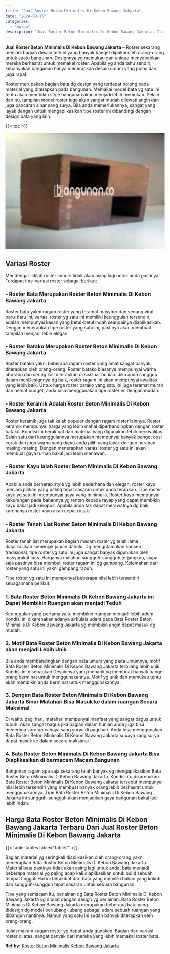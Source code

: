 ```yaml
---
title: "Jual Roster Beton Minimalis Di Kebon Bawang Jakarta"
date: "2024-09-15"
categories: 
  - "harga"
description: "Jual Roster Beton Minimalis Di Kebon Bawang Jakarta. Itulah macam-ragam roster yg dapat anda gunakan. Bagian dari variasi roster di atas, sangat banyak dari..."
---
```


**Jual Roster Beton Minimalis Di Kebon Bawang Jakarta** – Roster sekarang menjadi bagian desain terkini yang banyak banget dipakai oleh orang-orang untuk suatu bangunan. Designnya yg memukau dan unique menyebabkan mereka berhasrat untuk memakai roster. Apabila yg anda tahu sendiri, kebanyakan bangunan hanya menerapkan desain umum yang polos dan juga rapat.

Roster merupakan bagian bata dg design yang terdapat bolong pada material yang diterapkan pada bangunan. Memakai model bata yg satu ini tentu akan membikin style bangunan akan menjadi lebih memukau. Selain dari itu, tampilan model roster juga akan sangat mudah dilewati angin dan juga pancaran sinar sang surya. Bila anda memerlukannya, sangat yang layak dengan untuk mengaplikasikan tipe roster ini dibandingi dengan design bata yang lain.

{{< toc >}}

![Jual Roster Beton Minimalis Di Kebon Bawang Jakarta](/images/bata-roster-minimalis-29.png)

## Variasi Roster

Mendengar istilah roster sendiri tidak akan asing lagi untuk anda pastinya. Terdapat tipe-variasi roster sebagai berikut:

### \- Roster Bata Merupakan Roster Beton Minimalis Di Kebon Bawang Jakarta

Roster bata yakni ragam roster yang teramat masyhur dan sedang viral baru-baru ini, variasi roster yg satu ini memiliki keunggulan tersendiri, adalah mempunyai kesan yang betul-betul indah seandainya diaplikasikan. Dengan menerapkan tipe roster yang satu ini, pastinya akan membuat tampilan menjadi lebih elegan.

### \- Roster Batako Merupakan Roster Beton Minimalis Di Kebon Bawang Jakarta

Roster batako yakni beberapa ragam roster yang amat sangat banyak diterapkan oleh orang-orang. Roster batako biasanya mempunyai warna abu-abu dan sering kali diterapkan di sisi luar hunian. Jika anda sanggup dalam menDesignnya dg baik, roster ragam ini akan mempunyai kwalitas yang lebih baik. Untuk harga roster batako yang satu ini juga teramat murah dan hemat budget, anda bisa menggunakan tipe roster ini dengan mudah.

### \- Roster Keramik Adalah Roster Beton Minimalis Di Kebon Bawang Jakarta

Roster keramik juga tak kalah populer dengan ragam roster lainnya. Roster keramik mempunyai harga yang lebih mahal diperbandingkan dengan roster batako. Kondisi ini berakibat dari material yang digunakan lebih berkwalitas. Salah satu dari keunggulannya merupakan mempunyai banyak banget opsi corak dan juga warna yang dapat anda pilih yang layak dengan harapan masing-masing. Dengan menerapkan variasi roster yg satu ini akan membuat gaya rumah bakal jadi lebih menawan.

### \- Roster Kayu Ialah Roster Beton Minimalis Di Kebon Bawang Jakarta

Apabila anda berharap style yg lebih sederhana dan elegan, roster kayu menjadi pilihan yang paling tepat sasaran untuk anda terapkan. Tipe roster kayu yg satu ini mempunyai gaya yang minimalis. Roster kayu mempunyai kekurangan pada bahannya yg rentan kepada rayap yang dapat membikin kayu bakal jadi keropos. Apabila anda tak dapat merawatnya dg baik, karenanya roster kayu akan cepat rusak.

### \- Roster Tanah Liat Roster Beton Minimalis Di Kebon Bawang Jakarta

Roster tanah liat merupakan bagian macam roster yg telah lama diaplikasikan semenjak jaman dahulu. Dg mengutamakan konsep tradisional, tipe roster yg satu ini juga sangat banyak digunakan oleh masyarakat luas. Harganya malahan sungguh-sungguh terjangkau, siapa saja pastinya bisa membeli roster ragam ini dg gampang. Kelemahan dari roster yang satu ini yakni gampang rapuh.

Tipe roster yg satu ini mempunyai beberapa nilai lebih tersendiri sebagaimana berikut:

### 1\. Bata Roster Beton Minimalis Di Kebon Bawang Jakarta ini Dapat Membikin Ruangan akan menjadi Teduh

Keunggulan yang pertama yaitu membikin ruangan menjadi lebih adem. Kondisi ini dikarenakan adanya sirkulais udara pada Bata Roster Beton Minimalis Di Kebon Bawang Jakarta yg membikin angin dapat masuk dg mudah.

### 2\. Motif Bata Roster Beton Minimalis Di Kebon Bawang Jakarta akan menjadi Lebih Unik

Bila anda membandingkan dengan bata umum yang pada umumnya, motif Bata Roster Beton Minimalis Di Kebon Bawang Jakarta terbilang lebih unik. Kondisi ini disebabkan Desainnya yang menarik yg membuat banyak banget orang berminat untuk menggunakannya. Motif yg unik dan memukau tentu akan membikin anda berminat untuk menggunakannya.

### 3\. Dengan Bata Roster Beton Minimalis Di Kebon Bawang Jakarta Sinar Matahari Bisa Masuk ke dalam ruangan Secara Maksimal

Di waktu pagi hari, matahari mempunyai manfaat yang sangat bagus untuk tubuh. Akan sangat bagus jika bagian dalam hunian anda juga bisa menerima sorotan cahaya sang surya di pagi hari. Anda bisa menggunakan Bata Roster Beton Minimalis Di Kebon Bawang Jakarta supaya sang surya dapat masuk ke dalam secara maksimal.

### 4\. Bata Roster Beton Minimalis Di Kebon Bawang Jakarta Bisa Diaplikasikan di bermacam Macam Bangunan

Bangunan ragam apa saja sekarang telah banyak yg mengaplikasikan Bata Roster Beton Minimalis Di Kebon Bawang Jakarta. Kondisi itu dikarenakan Bata Roster Beton Minimalis Di Kebon Bawang Jakarta tersebut mempunyai nilai lebih tersendiri yang membuat banyak orang lebih berhasrat untuk menggunakannya. Tipe Bata Roster Beton Minimalis Di Kebon Bawang Jakarta ini sungguh-sungguh akan menjadikan gaya bangunan bakal jadi lebih indah.

## Harga Bata Roster Beton Minimalis Di Kebon Bawang Jakarta Terbaru Dari Jual Roster Beton Minimalis Di Kebon Bawang Jakarta

{{< table-tables table="table2" >}}

Bagian material yg seringkali diaplikasikan oleh orang-orang yakni menerapkan Bata Roster Beton Minimalis Di Kebon Bawang Jakarta. Material bata pastinya tidak akan asing lagi untuk anda, bata menjadi beberapa material yg paling acap kali diaplikasikan untuk build sebuah tempat tinggal. Hal ini berakibat dari bata yang memiliki bahan yang kokoh dan sungguh-sungguh tepat sasaran untuk sebuah bangunan.

Tipe yang semacam itu, berlainan dg Bata Roster Beton Minimalis Di Kebon Bawang Jakarta yg dibuat dengan design yg berlainan. Bata Roster Beton Minimalis Di Kebon Bawang Jakarta merupakan beberapa bata yang didesign dg model berlubang-lubang sebagai udara sebuah ruangan yang dibangun nantinya. Namun yang satu ini sudah banyak diterapkan oleh orang-orang.

Itulah macam-ragam roster yg dapat anda gunakan. Bagian dari variasi roster di atas, sangat banyak dari mereka yang lebih memakai roster bata.

**Ref by:** [Roster Beton Minimalis Kebon Bawang Jakarta](https://id.wikipedia.org/wiki/Roster)
